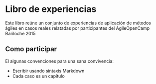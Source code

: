 # Libro de experiencias

Este libro reúne un conjunto de experiencias de aplicación de métodos ágiles en casos reales relatadas por participantes del AgileOpenCamp Bariloche 2015

## Como participar

El algunas convenciones para una sana convivencia:

* Escribir usando sintaxis Markdown
* Cada caso es un capítulo
